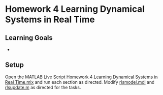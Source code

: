 # Homework 4 Learning Dynamical Systems in Real Time 



## Learning Goals
- 

## Setup
Open the MATLAB Live Script [Homework 4 Learning Dynamical Systems in Real Time.mlx](https://github.com/cescongroup/Learning-based-control-with-MATLAB-and-Simulink/blob/main/Student%20Version/Homework%204%20Learning%20Dynamical%20Systems%20in%20Real%20Time/Homework%204%20Learning%20Dynamical%20Systems%20in%20Real%20Time.mlx) and run each section as directed. Modify [rlsmodel.mdl](https://github.com/cescongroup/Learning-based-control-with-MATLAB-and-Simulink/blob/main/Student%20Version/Homework%204%20Learning%20Dynamical%20Systems%20in%20Real%20Time/rlsmodel.mdl) and [rlsupdate.m](https://github.com/cescongroup/Learning-based-control-with-MATLAB-and-Simulink/blob/main/Student%20Version/Homework%204%20Learning%20Dynamical%20Systems%20in%20Real%20Time/rlsupdate.m) as directed for the tasks.


